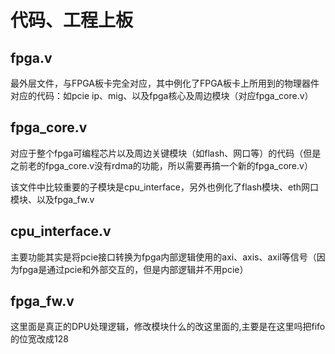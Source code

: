 # 代码、工程上板

## fpga.v

最外层文件，与FPGA板卡完全对应，其中例化了FPGA板卡上所用到的物理器件对应的代码：如pcie ip、mig、以及fpga核心及周边模块（对应fpga_core.v）

## fpga_core.v

对应于整个fpga可编程芯片以及周边关键模块（如flash、网口等）的代码（但是之前老的fpga_core.v没有rdma的功能，所以需要再搞一个新的fpga_core.v）

该文件中比较重要的子模块是cpu_interface，另外也例化了flash模块、eth网口模块、以及fpga_fw.v

## cpu_interface.v

主要功能其实是将pcie接口转换为fpga内部逻辑使用的axi、axis、axil等信号（因为fpga是通过pcie和外部交互的，但是内部逻辑并不用pcie）

## fpga_fw.v

这里面是真正的DPU处理逻辑，修改模块什么的改这里面的,主要是在这里吗把fifo的位宽改成128

